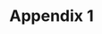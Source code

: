 # Appendix 1

<!-- &nbsp;&nbsp;&nbsp;&nbsp;&nbsp;&nbsp;&nbsp;&nbsp;&nbsp;&nbsp;&nbsp;&nbsp;&nbsp;![](./figs_04/appendix.svg) -->



